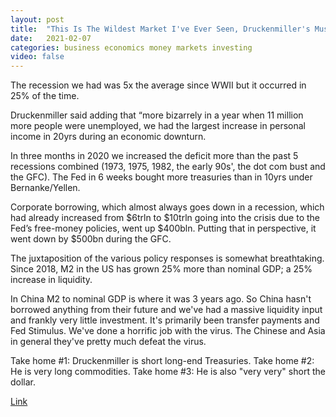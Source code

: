 ```yaml
---
layout: post
title:  "This Is The Wildest Market I've Ever Seen, Druckenmiller's Must-See Goldman Interview"
date:   2021-02-07
categories: business economics money markets investing
video: false
---
```


The recession we had was 5x the average since WWII but it occurred in 25% of the time.

Druckenmiller said adding that “more bizarrely in a year when 11 million more people were unemployed, we had the largest increase in personal income in 20yrs during an economic downturn.

In three months in 2020 we increased the deficit more than the past 5 recessions combined (1973, 1975, 1982, the early 90s', the dot com bust and the GFC). The Fed in 6 weeks bought more treasuries than in 10yrs under Bernanke/Yellen.

Corporate borrowing, which almost always goes down in a recession, which had already increased from $6trln to $10trln going into the crisis due to the Fed’s free-money policies, went up $400bln. Putting that in perspective, it went down by $500bn during the GFC.

The juxtaposition of the various policy responses is somewhat breathtaking. Since 2018, M2 in the US has grown 25% more than nominal GDP; a 25% increase in liquidity. 

In China M2 to nominal GDP is where it was 3 years ago. So China hasn't borrowed anything from their future and we've had a massive liquidity input and frankly very little investment. It's primarily been transfer payments and Fed Stimulus. We've done a horrific job with the virus. The Chinese and Asia in general they've pretty much defeat the virus.

Take home #1: Druckenmiller is short long-end Treasuries.
Take home #2: He is very long commodities.
Take home #3: He is also "very very" short the dollar.

[Link](//www.zerohedge.com/markets/wildest-market-ive-ever-seen-druckenmillers-must-see-goldman-interview)
